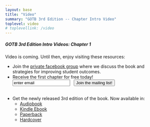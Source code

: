 ```yaml
---
layout: base
title: "Video"
summary: "GOTB 3rd Edition -- Chapter Intro Video"
toplevel: video
# toplevellink: /video
---
```


<h5>GOTB 3rd Edition Intro Videos: Chapter 1</h5>
Video is coming. Until then, enjoy visiting these resources:
<ul>
<li>Join the <a href="https://www.facebook.com/groups/GreatOnTheirBehalf">private facebook group</a> where we discuss the book and strategies for improving student outcomes.<br/></li>
<li>Receive the first chapter for free today!<br/>
<form action="https://formspree.io/f/xayzdydv" method="POST"><input type="hidden" value="gotb subscribe form" name="form">
<input type="email" value="enter email" name="email"> &nbsp; <button type="submit">Join the mailing list!</button>
</form><br/></li>


<li>Get the newly released 3rd edition of the book. Now available in:<ul>
<li><a href="https://www.amazon.com/dp/B0CVNLVSJ3/?&_encoding=UTF8&tag=esb0b3-20&linkCode=ur2&linkId=fac456155eede9a203956cc5dd672283&camp=1789&creative=9325">Audiobook</a></li>

<li><a href="https://www.amazon.com/Great-Their-Behalf-School-Effective-ebook/dp/B0CNCK9JN9/?&_encoding=UTF8&tag=esb0b3-20&linkCode=ur2&linkId=fac456155eede9a203956cc5dd672283&camp=1789&creative=9325">Kindle Ebook</a></li>

<li><a href="https://www.amazon.com/Great-Their-Behalf-School-Effective/dp/1398389765/?&_encoding=UTF8&tag=esb0b3-20&linkCode=ur2&linkId=fac456155eede9a203956cc5dd672283&camp=1789&creative=9325">Paperback</a></li>

<li><a href="https://www.amazon.com/Great-Their-Behalf-School-Effective/dp/1544534876/?&_encoding=UTF8&tag=esb0b3-20&linkCode=ur2&linkId=fac456155eede9a203956cc5dd672283&camp=1789&creative=9325">Hardcover</a></li>
</ul></li>
</ul>
